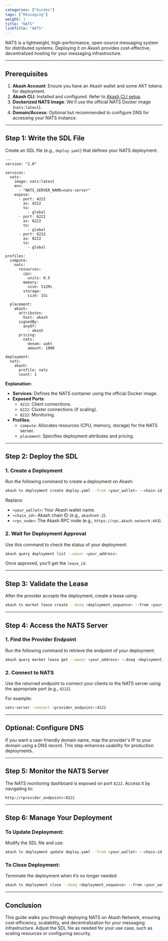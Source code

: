 ```yaml
---
categories: ["Guides"]
tags: ["Messaging"]
weight: 1
title: "NATS"
linkTitle: "NATS"
---
```



NATS is a lightweight, high-performance, open-source messaging system for distributed systems. Deploying it on Akash provides cost-effective, decentralized hosting for your messaging infrastructure.

---

## **Prerequisites**
1. **Akash Account**: Ensure you have an Akash wallet and some AKT tokens for deployment.
2. **Akash CLI**: Installed and configured. Refer to [Akash CLI setup](https://docs.akash.network/guides/cli).
3. **Dockerized NATS Image**: We'll use the official NATS Docker image (`nats:latest`).
4. **Domain/Access**: Optional but recommended to configure DNS for accessing your NATS instance.

---

## **Step 1: Write the SDL File**

Create an SDL file (e.g., `deploy.yaml`) that defines your NATS deployment:

```
---
version: "2.0"

services:
  nats:
    image: nats:latest
    env:
      - "NATS_SERVER_NAME=nats-server"
    expose:
      - port: 4222
        as: 4222
        to:
          - global
      - port: 6222
        as: 6222
        to:
          - global
      - port: 8222
        as: 8222
        to:
          - global

profiles:
  compute:
    nats:
      resources:
        cpu:
          units: 0.5
        memory:
          size: 512Mi
        storage:
          size: 1Gi

  placement:
    akash:
      attributes:
        host: akash
      signedBy:
        anyOf:
          - akash
      pricing:
        nats:
          denom: uakt
          amount: 1000

deployment:
  nats:
    akash:
      profile: nats
      count: 1
```

**Explanation:**
- **Services**: Defines the NATS container using the official Docker image.
- **Exposed Ports**:
  - `4222`: Client connections.
  - `6222`: Cluster connections (if scaling).
  - `8222`: Monitoring.
- **Profiles**:
  - `compute`: Allocates resources (CPU, memory, storage) for the NATS server.
  - `placement`: Specifies deployment attributes and pricing.

---

## **Step 2: Deploy the SDL**

### 1. **Create a Deployment**
Run the following command to create a deployment on Akash:

```bash
akash tx deployment create deploy.yaml --from <your_wallet> --chain-id <chain_id> --node <rpc_node> --fees 5000uakt -y
```

Replace:
- `<your_wallet>`: Your Akash wallet name.
- `<chain_id>`: Akash chain ID (e.g., `akashnet-2`).
- `<rpc_node>`: The Akash RPC node (e.g., `https://rpc.akash.network:443`).

### 2. **Wait for Deployment Approval**
Use this command to check the status of your deployment:

```bash
akash query deployment list --owner <your_address>
```

Once approved, you’ll get the `lease_id`.

---

## **Step 3: Validate the Lease**

After the provider accepts the deployment, create a lease using:

```bash
akash tx market lease create --dseq <deployment_sequence> --from <your_wallet> --chain-id <chain_id> --node <rpc_node> --fees 5000uakt -y
```

---

## **Step 4: Access the NATS Server**

### 1. **Find the Provider Endpoint**
Run the following command to retrieve the endpoint of your deployment:

```bash
akash query market lease get --owner <your_address> --dseq <deployment_sequence> --gseq 1 --oseq 1 --provider <provider_address>
```

### 2. **Connect to NATS**
Use the returned endpoint to connect your clients to the NATS server using the appropriate port (e.g., `4222`).

For example:
```bash
nats-server -connect <provider_endpoint>:4222
```

---

## **Optional: Configure DNS**
If you want a user-friendly domain name, map the provider's IP to your domain using a DNS record. This step enhances usability for production deployments.

---

## **Step 5: Monitor the NATS Server**

The NATS monitoring dashboard is exposed on port `8222`. Access it by navigating to:
```
http://<provider_endpoint>:8222
```

---

## **Step 6: Manage Your Deployment**

### **To Update Deployment**:
Modify the SDL file and use:
```bash
akash tx deployment update deploy.yaml --from <your_wallet> --chain-id <chain_id> --node <rpc_node> --fees 5000uakt -y
```

### **To Close Deployment**:
Terminate the deployment when it’s no longer needed:
```bash
akash tx deployment close --dseq <deployment_sequence> --from <your_wallet> --chain-id <chain_id> --node <rpc_node> --fees 5000uakt -y
```

---

## **Conclusion**
This guide walks you through deploying NATS on Akash Network, ensuring cost-efficiency, scalability, and decentralization for your messaging infrastructure. Adjust the SDL file as needed for your use case, such as scaling resources or configuring security.